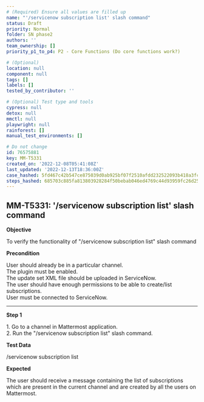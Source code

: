 ```yaml
---
# (Required) Ensure all values are filled up
name: "'/servicenow subscription list' slash command"
status: Draft
priority: Normal
folder: SN phase2
authors: ''
team_ownership: []
priority_p1_to_p4: P2 - Core Functions (Do core functions work?)

# (Optional)
location: null
component: null
tags: []
labels: []
tested_by_contributor: ''

# (Optional) Test type and tools
cypress: null
detox: null
mmctl: null
playwright: null
rainforest: []
manual_test_environments: []

# Do not change
id: 76575881
key: MM-T5331
created_on: '2022-12-08T05:41:08Z'
last_updated: '2022-12-13T18:36:00Z'
case_hashed: 5fd467c42b547ce875039d0ab925bf07f2510afdd232522093b418a3fca3cd11ef67dc122ab6256802080e4fa8290b48
steps_hashed: 685703c885fa813803928284f50bebab046ed4769c44d93959fc26d252ccdf1f8fb0ef828660244eca5ce7b4ad9504e9
---
```


<!-- (Auto-generated) Based on frontmatter's "key" and "name" -->

## MM-T5331: '/servicenow subscription list' slash command

**Objective**

To verify the functionality of "/servicenow subscription list" slash command

**Precondition**

User should already be in a particular channel.\
The plugin must be enabled.\
The update set XML file should be uploaded in ServiceNow.\
The user should have enough permissions to be able to create/list subscriptions.\
User must be connected to ServiceNow.

---

**Step 1**

1\. Go to a channel in Mattermost application.\
2\. Run the "/servicenow subscription list" slash command.

**Test Data**

/servicenow subscription list

**Expected**

The user should receive a message containing the list of subscriptions which are present in the current channel and are created by all the users on Mattermost.
